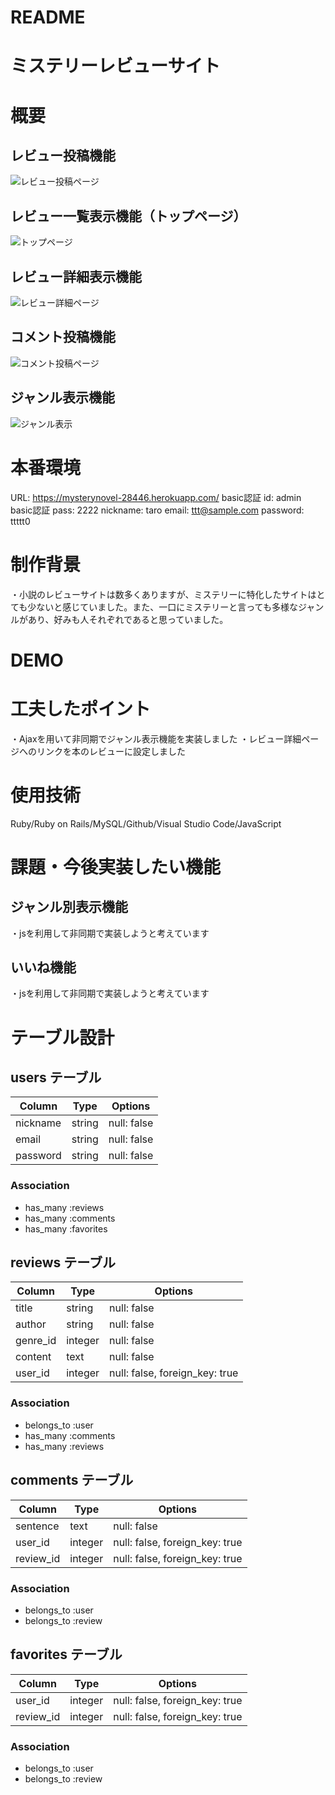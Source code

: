 # README

# ミステリーレビューサイト

# 概要

## レビュー投稿機能
![レビュー投稿ページ](https://github.com/ryo-344/mysterynovel_28446/blob/master/%E3%83%9F%E3%82%B9%E3%83%86%E3%83%AA%E3%83%BC%E3%83%AC%E3%83%92%E3%82%99%E3%83%A5%E3%83%BC%E6%8A%95%E7%A8%BF.png?raw=true)

## レビュー一覧表示機能（トップページ）
![トップページ](https://github.com/ryo-344/mysterynovel_28446/blob/master/%E3%83%9F%E3%82%B9%E3%83%86%E3%83%AA%E3%83%BC%E3%83%AC%E3%83%92%E3%82%99%E3%83%A5%E3%83%BC%E3%83%88%E3%83%83%E3%83%95%E3%82%9A%E3%83%98%E3%82%9A%E3%83%BC%E3%82%B7%E3%82%99.png?raw=true)

## レビュー詳細表示機能
![レビュー詳細ページ](https://github.com/ryo-344/mysterynovel_28446/blob/master/%E3%83%9F%E3%82%B9%E3%83%86%E3%83%AA%E3%83%BC%E3%83%AC%E3%83%92%E3%82%99%E3%83%A5%E3%83%BC%E8%A9%B3%E7%B4%B0%E8%A1%A8%E7%A4%BA.png?raw=true)

## コメント投稿機能
![コメント投稿ページ](https://github.com/ryo-344/mysterynovel_28446/blob/master/%E3%83%9F%E3%82%B9%E3%83%86%E3%83%AA%E3%83%BC%E3%83%AC%E3%83%92%E3%82%99%E3%83%A5%E3%83%BC%E3%82%B3%E3%83%A1%E3%83%B3%E3%83%88%E6%A9%9F%E8%83%BD.png?raw=true)

## ジャンル表示機能
![ジャンル表示](https://github.com/ryo-344/mysterynovel_28446/blob/master/%E3%83%9F%E3%82%B9%E3%83%86%E3%83%AA%E3%83%BC%E3%83%AC%E3%83%92%E3%82%99%E3%83%A5%E3%83%BC%E3%82%B7%E3%82%99%E3%83%A3%E3%83%B3%E3%83%AB%E8%A1%A8%E7%A4%BA%E6%A9%9F%E8%83%BD.png?raw=true)

# 本番環境
URL: https://mysterynovel-28446.herokuapp.com/
basic認証 id: admin
basic認証 pass: 2222
nickname: taro
email: ttt@sample.com
password: ttttt0

# 制作背景

・小説のレビューサイトは数多くありますが、ミステリーに特化したサイトはとても少ないと感じていました。また、一口にミステリーと言っても多様なジャンルがあり、好みも人それぞれであると思っていました。

# DEMO

# 工夫したポイント
・Ajaxを用いて非同期でジャンル表示機能を実装しました
・レビュー詳細ページへのリンクを本のレビューに設定しました

# 使用技術
Ruby/Ruby on Rails/MySQL/Github/Visual Studio Code/JavaScript


# 課題・今後実装したい機能
## ジャンル別表示機能
・jsを利用して非同期で実装しようと考えています
## いいね機能
・jsを利用して非同期で実装しようと考えています


# テーブル設計

## users テーブル

| Column   | Type   | Options     |
| -------- | ------ | ----------- |
| nickname | string | null: false |
| email    | string | null: false |
| password | string | null: false |

### Association

- has_many :reviews
- has_many :comments
- has_many :favorites

## reviews テーブル

| Column   | Type    | Options                        |
| -------- | ------  | ------------------------------ |
| title    | string  | null: false                    |
| author   | string  | null: false                    |
| genre_id | integer | null: false                    |
| content  | text    | null: false                    |
| user_id  | integer | null: false, foreign_key: true |

### Association

- belongs_to :user
- has_many :comments
- has_many :reviews

## comments テーブル

| Column    | Type    | Options                        |
| --------- | ------- | ------------------------------ |
| sentence  | text    | null: false                    |
| user_id   | integer | null: false, foreign_key: true |
| review_id | integer | null: false, foreign_key: true |

### Association

- belongs_to :user
- belongs_to :review

## favorites テーブル

| Column    | Type    | Options                        |
| --------- | ------- | ------------------------------ |
| user_id   | integer | null: false, foreign_key: true |
| review_id | integer | null: false, foreign_key: true |

### Association

- belongs_to :user
- belongs_to :review
